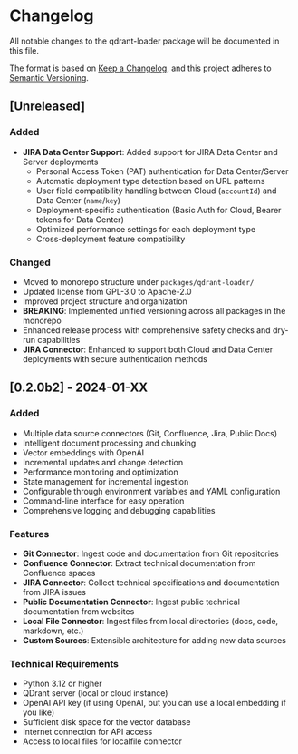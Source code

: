 # Changelog

All notable changes to the qdrant-loader package will be documented in this file.

The format is based on [Keep a Changelog](https://keepachangelog.com/en/1.0.0/),
and this project adheres to [Semantic Versioning](https://semver.org/spec/v2.0.0.html).

## [Unreleased]

### Added

- **JIRA Data Center Support**: Added support for JIRA Data Center and Server deployments
  - Personal Access Token (PAT) authentication for Data Center/Server
  - Automatic deployment type detection based on URL patterns
  - User field compatibility handling between Cloud (`accountId`) and Data Center (`name`/`key`)
  - Deployment-specific authentication (Basic Auth for Cloud, Bearer tokens for Data Center)
  - Optimized performance settings for each deployment type
  - Cross-deployment feature compatibility

### Changed

- Moved to monorepo structure under `packages/qdrant-loader/`
- Updated license from GPL-3.0 to Apache-2.0
- Improved project structure and organization
- **BREAKING**: Implemented unified versioning across all packages in the monorepo
- Enhanced release process with comprehensive safety checks and dry-run capabilities
- **JIRA Connector**: Enhanced to support both Cloud and Data Center deployments with secure authentication methods

## [0.2.0b2] - 2024-01-XX

### Added

- Multiple data source connectors (Git, Confluence, Jira, Public Docs)
- Intelligent document processing and chunking
- Vector embeddings with OpenAI
- Incremental updates and change detection
- Performance monitoring and optimization
- State management for incremental ingestion
- Configurable through environment variables and YAML configuration
- Command-line interface for easy operation
- Comprehensive logging and debugging capabilities

### Features

- **Git Connector**: Ingest code and documentation from Git repositories
- **Confluence Connector**: Extract technical documentation from Confluence spaces
- **JIRA Connector**: Collect technical specifications and documentation from JIRA issues
- **Public Documentation Connector**: Ingest public technical documentation from websites
- **Local File Connector**: Ingest files from local directories (docs, code, markdown, etc.)
- **Custom Sources**: Extensible architecture for adding new data sources

### Technical Requirements

- Python 3.12 or higher
- QDrant server (local or cloud instance)
- OpenAI API key (if using OpenAI, but you can use a local embedding if you like)
- Sufficient disk space for the vector database
- Internet connection for API access
- Access to local files for localfile connector
